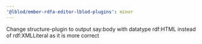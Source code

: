 ```yaml
---
'@lblod/ember-rdfa-editor-lblod-plugins': minor
---
```


Change structure-plugin to output say:body with datatype rdf:HTML instead of rdf:XMLLiteral as it is more correct
